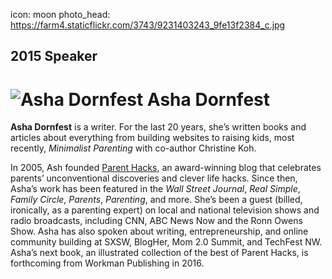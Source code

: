icon: moon
photo_head: https://farm4.staticflickr.com/3743/9231403243_9fe13f2384_c.jpg

## 2015 Speaker

# ![Asha Dornfest](http://imgs.wds.fm/asha-dornfest-round.png) Asha Dornfest

<div class="zig-zags_blue"></div>

**Asha Dornfest** is a writer. For the last 20 years, she’s written books and articles about everything from building websites to raising kids, most recently, *Minimalist Parenting* with co-author Christine Koh. 

In 2005, Ash founded <a href="http://parenthacks.com" target="_blank">Parent Hacks</a>, an award-winning blog that celebrates parents’ unconventional discoveries and clever life hacks. Since then, Asha’s work has been featured in the *Wall Street Journal*, *Real Simple*, *Family Circle*, *Parents*, *Parenting*, and more. She’s been a guest (billed, ironically, as a parenting expert) on local and national television shows and radio broadcasts, including CNN, ABC News Now and the Ronn Owens Show. Asha has also spoken about writing, entrepreneurship, and online community building at SXSW, BlogHer, Mom 2.0 Summit, and TechFest NW. 
Asha’s next book, an illustrated collection of the best of Parent Hacks, is forthcoming from Workman Publishing in 2016.
